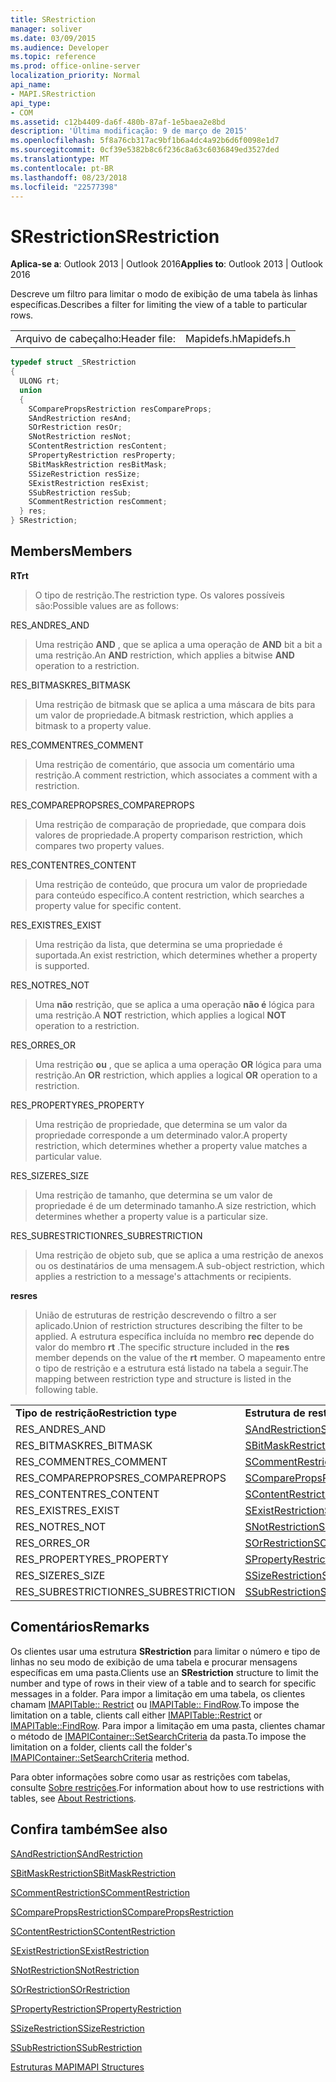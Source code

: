```yaml
---
title: SRestriction
manager: soliver
ms.date: 03/09/2015
ms.audience: Developer
ms.topic: reference
ms.prod: office-online-server
localization_priority: Normal
api_name:
- MAPI.SRestriction
api_type:
- COM
ms.assetid: c12b4409-da6f-480b-87af-1e5baea2e8bd
description: 'Última modificação: 9 de março de 2015'
ms.openlocfilehash: 5f8a76cb317ac9bf1b6a4dc4a92b6d6f0098e1d7
ms.sourcegitcommit: 0cf39e5382b8c6f236c8a63c6036849ed3527ded
ms.translationtype: MT
ms.contentlocale: pt-BR
ms.lasthandoff: 08/23/2018
ms.locfileid: "22577398"
---
```

# <a name="srestriction"></a><span data-ttu-id="c313e-103">SRestriction</span><span class="sxs-lookup"><span data-stu-id="c313e-103">SRestriction</span></span>

  
  
<span data-ttu-id="c313e-104">**Aplica-se a**: Outlook 2013 | Outlook 2016</span><span class="sxs-lookup"><span data-stu-id="c313e-104">**Applies to**: Outlook 2013 | Outlook 2016</span></span> 
  
<span data-ttu-id="c313e-105">Descreve um filtro para limitar o modo de exibição de uma tabela às linhas específicas.</span><span class="sxs-lookup"><span data-stu-id="c313e-105">Describes a filter for limiting the view of a table to particular rows.</span></span> 
  
|||
|:-----|:-----|
|<span data-ttu-id="c313e-106">Arquivo de cabeçalho:</span><span class="sxs-lookup"><span data-stu-id="c313e-106">Header file:</span></span>  <br/> |<span data-ttu-id="c313e-107">Mapidefs.h</span><span class="sxs-lookup"><span data-stu-id="c313e-107">Mapidefs.h</span></span>  <br/> |
   
```cpp
typedef struct _SRestriction
{
  ULONG rt;
  union
  {
    SComparePropsRestriction resCompareProps;
    SAndRestriction resAnd;
    SOrRestriction resOr;
    SNotRestriction resNot;
    SContentRestriction resContent;
    SPropertyRestriction resProperty;
    SBitMaskRestriction resBitMask;
    SSizeRestriction resSize;
    SExistRestriction resExist;
    SSubRestriction resSub;
    SCommentRestriction resComment;
  } res;
} SRestriction;

```

## <a name="members"></a><span data-ttu-id="c313e-108">Members</span><span class="sxs-lookup"><span data-stu-id="c313e-108">Members</span></span>

 <span data-ttu-id="c313e-109">**RT**</span><span class="sxs-lookup"><span data-stu-id="c313e-109">**rt**</span></span>
  
> <span data-ttu-id="c313e-110">O tipo de restrição.</span><span class="sxs-lookup"><span data-stu-id="c313e-110">The restriction type.</span></span> <span data-ttu-id="c313e-111">Os valores possíveis são:</span><span class="sxs-lookup"><span data-stu-id="c313e-111">Possible values are as follows:</span></span> 
    
<span data-ttu-id="c313e-112">RES_AND</span><span class="sxs-lookup"><span data-stu-id="c313e-112">RES_AND</span></span> 
  
> <span data-ttu-id="c313e-113">Uma restrição **AND** , que se aplica a uma operação de **AND** bit a bit a uma restrição.</span><span class="sxs-lookup"><span data-stu-id="c313e-113">An **AND** restriction, which applies a bitwise **AND** operation to a restriction.</span></span> 
    
<span data-ttu-id="c313e-114">RES_BITMASK</span><span class="sxs-lookup"><span data-stu-id="c313e-114">RES_BITMASK</span></span> 
  
> <span data-ttu-id="c313e-115">Uma restrição de bitmask que se aplica a uma máscara de bits para um valor de propriedade.</span><span class="sxs-lookup"><span data-stu-id="c313e-115">A bitmask restriction, which applies a bitmask to a property value.</span></span>
    
<span data-ttu-id="c313e-116">RES_COMMENT</span><span class="sxs-lookup"><span data-stu-id="c313e-116">RES_COMMENT</span></span> 
  
> <span data-ttu-id="c313e-117">Uma restrição de comentário, que associa um comentário uma restrição.</span><span class="sxs-lookup"><span data-stu-id="c313e-117">A comment restriction, which associates a comment with a restriction.</span></span>
    
<span data-ttu-id="c313e-118">RES_COMPAREPROPS</span><span class="sxs-lookup"><span data-stu-id="c313e-118">RES_COMPAREPROPS</span></span> 
  
> <span data-ttu-id="c313e-119">Uma restrição de comparação de propriedade, que compara dois valores de propriedade.</span><span class="sxs-lookup"><span data-stu-id="c313e-119">A property comparison restriction, which compares two property values.</span></span>
    
<span data-ttu-id="c313e-120">RES_CONTENT</span><span class="sxs-lookup"><span data-stu-id="c313e-120">RES_CONTENT</span></span> 
  
> <span data-ttu-id="c313e-121">Uma restrição de conteúdo, que procura um valor de propriedade para conteúdo específico.</span><span class="sxs-lookup"><span data-stu-id="c313e-121">A content restriction, which searches a property value for specific content.</span></span>
    
<span data-ttu-id="c313e-122">RES_EXIST</span><span class="sxs-lookup"><span data-stu-id="c313e-122">RES_EXIST</span></span> 
  
> <span data-ttu-id="c313e-123">Uma restrição da lista, que determina se uma propriedade é suportada.</span><span class="sxs-lookup"><span data-stu-id="c313e-123">An exist restriction, which determines whether a property is supported.</span></span>
    
<span data-ttu-id="c313e-124">RES_NOT</span><span class="sxs-lookup"><span data-stu-id="c313e-124">RES_NOT</span></span> 
  
> <span data-ttu-id="c313e-125">Uma **não** restrição, que se aplica a uma operação **não é** lógica para uma restrição.</span><span class="sxs-lookup"><span data-stu-id="c313e-125">A **NOT** restriction, which applies a logical **NOT** operation to a restriction.</span></span> 
    
<span data-ttu-id="c313e-126">RES_OR</span><span class="sxs-lookup"><span data-stu-id="c313e-126">RES_OR</span></span> 
  
> <span data-ttu-id="c313e-127">Uma restrição **ou** , que se aplica a uma operação **OR** lógica para uma restrição.</span><span class="sxs-lookup"><span data-stu-id="c313e-127">An **OR** restriction, which applies a logical **OR** operation to a restriction.</span></span> 
    
<span data-ttu-id="c313e-128">RES_PROPERTY</span><span class="sxs-lookup"><span data-stu-id="c313e-128">RES_PROPERTY</span></span> 
  
> <span data-ttu-id="c313e-129">Uma restrição de propriedade, que determina se um valor da propriedade corresponde a um determinado valor.</span><span class="sxs-lookup"><span data-stu-id="c313e-129">A property restriction, which determines whether a property value matches a particular value.</span></span>
    
<span data-ttu-id="c313e-130">RES_SIZE</span><span class="sxs-lookup"><span data-stu-id="c313e-130">RES_SIZE</span></span> 
  
> <span data-ttu-id="c313e-131">Uma restrição de tamanho, que determina se um valor de propriedade é de um determinado tamanho.</span><span class="sxs-lookup"><span data-stu-id="c313e-131">A size restriction, which determines whether a property value is a particular size.</span></span>
    
<span data-ttu-id="c313e-132">RES_SUBRESTRICTION</span><span class="sxs-lookup"><span data-stu-id="c313e-132">RES_SUBRESTRICTION</span></span> 
  
> <span data-ttu-id="c313e-133">Uma restrição de objeto sub, que se aplica a uma restrição de anexos ou os destinatários de uma mensagem.</span><span class="sxs-lookup"><span data-stu-id="c313e-133">A sub-object restriction, which applies a restriction to a message's attachments or recipients.</span></span>
    
 <span data-ttu-id="c313e-134">**res**</span><span class="sxs-lookup"><span data-stu-id="c313e-134">**res**</span></span>
  
> <span data-ttu-id="c313e-135">União de estruturas de restrição descrevendo o filtro a ser aplicado.</span><span class="sxs-lookup"><span data-stu-id="c313e-135">Union of restriction structures describing the filter to be applied.</span></span> <span data-ttu-id="c313e-136">A estrutura específica incluída no membro **rec** depende do valor do membro **rt** .</span><span class="sxs-lookup"><span data-stu-id="c313e-136">The specific structure included in the **res** member depends on the value of the **rt** member.</span></span> <span data-ttu-id="c313e-137">O mapeamento entre o tipo de restrição e a estrutura está listado na tabela a seguir.</span><span class="sxs-lookup"><span data-stu-id="c313e-137">The mapping between restriction type and structure is listed in the following table.</span></span> 
    
|||
|:-----|:-----|
|<span data-ttu-id="c313e-138">**Tipo de restrição**</span><span class="sxs-lookup"><span data-stu-id="c313e-138">**Restriction type**</span></span> <br/> |<span data-ttu-id="c313e-139">**Estrutura de restrição**</span><span class="sxs-lookup"><span data-stu-id="c313e-139">**Restriction structure**</span></span> <br/> |
|<span data-ttu-id="c313e-140">RES_AND</span><span class="sxs-lookup"><span data-stu-id="c313e-140">RES_AND</span></span>  <br/> |[<span data-ttu-id="c313e-141">SAndRestriction</span><span class="sxs-lookup"><span data-stu-id="c313e-141">SAndRestriction</span></span>](sandrestriction.md) <br/> |
|<span data-ttu-id="c313e-142">RES_BITMASK</span><span class="sxs-lookup"><span data-stu-id="c313e-142">RES_BITMASK</span></span>  <br/> |[<span data-ttu-id="c313e-143">SBitMaskRestriction</span><span class="sxs-lookup"><span data-stu-id="c313e-143">SBitMaskRestriction</span></span>](sbitmaskrestriction.md) <br/> |
|<span data-ttu-id="c313e-144">RES_COMMENT</span><span class="sxs-lookup"><span data-stu-id="c313e-144">RES_COMMENT</span></span>  <br/> |[<span data-ttu-id="c313e-145">SCommentRestriction</span><span class="sxs-lookup"><span data-stu-id="c313e-145">SCommentRestriction</span></span>](scommentrestriction.md) <br/> |
|<span data-ttu-id="c313e-146">RES_COMPAREPROPS</span><span class="sxs-lookup"><span data-stu-id="c313e-146">RES_COMPAREPROPS</span></span>  <br/> |[<span data-ttu-id="c313e-147">SComparePropsRestriction</span><span class="sxs-lookup"><span data-stu-id="c313e-147">SComparePropsRestriction</span></span>](scomparepropsrestriction.md) <br/> |
|<span data-ttu-id="c313e-148">RES_CONTENT</span><span class="sxs-lookup"><span data-stu-id="c313e-148">RES_CONTENT</span></span>  <br/> |[<span data-ttu-id="c313e-149">SContentRestriction</span><span class="sxs-lookup"><span data-stu-id="c313e-149">SContentRestriction</span></span>](scontentrestriction.md) <br/> |
|<span data-ttu-id="c313e-150">RES_EXIST</span><span class="sxs-lookup"><span data-stu-id="c313e-150">RES_EXIST</span></span>  <br/> |[<span data-ttu-id="c313e-151">SExistRestriction</span><span class="sxs-lookup"><span data-stu-id="c313e-151">SExistRestriction</span></span>](sexistrestriction.md) <br/> |
|<span data-ttu-id="c313e-152">RES_NOT</span><span class="sxs-lookup"><span data-stu-id="c313e-152">RES_NOT</span></span>  <br/> |[<span data-ttu-id="c313e-153">SNotRestriction</span><span class="sxs-lookup"><span data-stu-id="c313e-153">SNotRestriction</span></span>](snotrestriction.md) <br/> |
|<span data-ttu-id="c313e-154">RES_OR</span><span class="sxs-lookup"><span data-stu-id="c313e-154">RES_OR</span></span>  <br/> |[<span data-ttu-id="c313e-155">SOrRestriction</span><span class="sxs-lookup"><span data-stu-id="c313e-155">SOrRestriction</span></span>](sorrestriction.md) <br/> |
|<span data-ttu-id="c313e-156">RES_PROPERTY</span><span class="sxs-lookup"><span data-stu-id="c313e-156">RES_PROPERTY</span></span>  <br/> |[<span data-ttu-id="c313e-157">SPropertyRestriction</span><span class="sxs-lookup"><span data-stu-id="c313e-157">SPropertyRestriction</span></span>](spropertyrestriction.md) <br/> |
|<span data-ttu-id="c313e-158">RES_SIZE</span><span class="sxs-lookup"><span data-stu-id="c313e-158">RES_SIZE</span></span>  <br/> |[<span data-ttu-id="c313e-159">SSizeRestriction</span><span class="sxs-lookup"><span data-stu-id="c313e-159">SSizeRestriction</span></span>](ssizerestriction.md) <br/> |
|<span data-ttu-id="c313e-160">RES_SUBRESTRICTION</span><span class="sxs-lookup"><span data-stu-id="c313e-160">RES_SUBRESTRICTION</span></span>  <br/> |[<span data-ttu-id="c313e-161">SSubRestriction</span><span class="sxs-lookup"><span data-stu-id="c313e-161">SSubRestriction</span></span>](ssubrestriction.md) <br/> |
   
## <a name="remarks"></a><span data-ttu-id="c313e-162">Comentários</span><span class="sxs-lookup"><span data-stu-id="c313e-162">Remarks</span></span>

<span data-ttu-id="c313e-163">Os clientes usar uma estrutura **SRestriction** para limitar o número e tipo de linhas no seu modo de exibição de uma tabela e procurar mensagens específicas em uma pasta.</span><span class="sxs-lookup"><span data-stu-id="c313e-163">Clients use an **SRestriction** structure to limit the number and type of rows in their view of a table and to search for specific messages in a folder.</span></span> <span data-ttu-id="c313e-164">Para impor a limitação em uma tabela, os clientes chamam [IMAPITable:: Restrict](imapitable-restrict.md) ou [IMAPITable:: FindRow](imapitable-findrow.md).</span><span class="sxs-lookup"><span data-stu-id="c313e-164">To impose the limitation on a table, clients call either [IMAPITable::Restrict](imapitable-restrict.md) or [IMAPITable::FindRow](imapitable-findrow.md).</span></span> <span data-ttu-id="c313e-165">Para impor a limitação em uma pasta, clientes chamar o método de [IMAPIContainer::SetSearchCriteria](imapicontainer-setsearchcriteria.md) da pasta.</span><span class="sxs-lookup"><span data-stu-id="c313e-165">To impose the limitation on a folder, clients call the folder's [IMAPIContainer::SetSearchCriteria](imapicontainer-setsearchcriteria.md) method.</span></span> 
  
<span data-ttu-id="c313e-166">Para obter informações sobre como usar as restrições com tabelas, consulte [Sobre restrições](about-restrictions.md).</span><span class="sxs-lookup"><span data-stu-id="c313e-166">For information about how to use restrictions with tables, see [About Restrictions](about-restrictions.md).</span></span> 
  
## <a name="see-also"></a><span data-ttu-id="c313e-167">Confira também</span><span class="sxs-lookup"><span data-stu-id="c313e-167">See also</span></span>



[<span data-ttu-id="c313e-168">SAndRestriction</span><span class="sxs-lookup"><span data-stu-id="c313e-168">SAndRestriction</span></span>](sandrestriction.md)
  
[<span data-ttu-id="c313e-169">SBitMaskRestriction</span><span class="sxs-lookup"><span data-stu-id="c313e-169">SBitMaskRestriction</span></span>](sbitmaskrestriction.md)
  
[<span data-ttu-id="c313e-170">SCommentRestriction</span><span class="sxs-lookup"><span data-stu-id="c313e-170">SCommentRestriction</span></span>](scommentrestriction.md)
  
[<span data-ttu-id="c313e-171">SComparePropsRestriction</span><span class="sxs-lookup"><span data-stu-id="c313e-171">SComparePropsRestriction</span></span>](scomparepropsrestriction.md)
  
[<span data-ttu-id="c313e-172">SContentRestriction</span><span class="sxs-lookup"><span data-stu-id="c313e-172">SContentRestriction</span></span>](scontentrestriction.md)
  
[<span data-ttu-id="c313e-173">SExistRestriction</span><span class="sxs-lookup"><span data-stu-id="c313e-173">SExistRestriction</span></span>](sexistrestriction.md)
  
[<span data-ttu-id="c313e-174">SNotRestriction</span><span class="sxs-lookup"><span data-stu-id="c313e-174">SNotRestriction</span></span>](snotrestriction.md)
  
[<span data-ttu-id="c313e-175">SOrRestriction</span><span class="sxs-lookup"><span data-stu-id="c313e-175">SOrRestriction</span></span>](sorrestriction.md)
  
[<span data-ttu-id="c313e-176">SPropertyRestriction</span><span class="sxs-lookup"><span data-stu-id="c313e-176">SPropertyRestriction</span></span>](spropertyrestriction.md)
  
[<span data-ttu-id="c313e-177">SSizeRestriction</span><span class="sxs-lookup"><span data-stu-id="c313e-177">SSizeRestriction</span></span>](ssizerestriction.md)
  
[<span data-ttu-id="c313e-178">SSubRestriction</span><span class="sxs-lookup"><span data-stu-id="c313e-178">SSubRestriction</span></span>](ssubrestriction.md)


[<span data-ttu-id="c313e-179">Estruturas MAPI</span><span class="sxs-lookup"><span data-stu-id="c313e-179">MAPI Structures</span></span>](mapi-structures.md)

